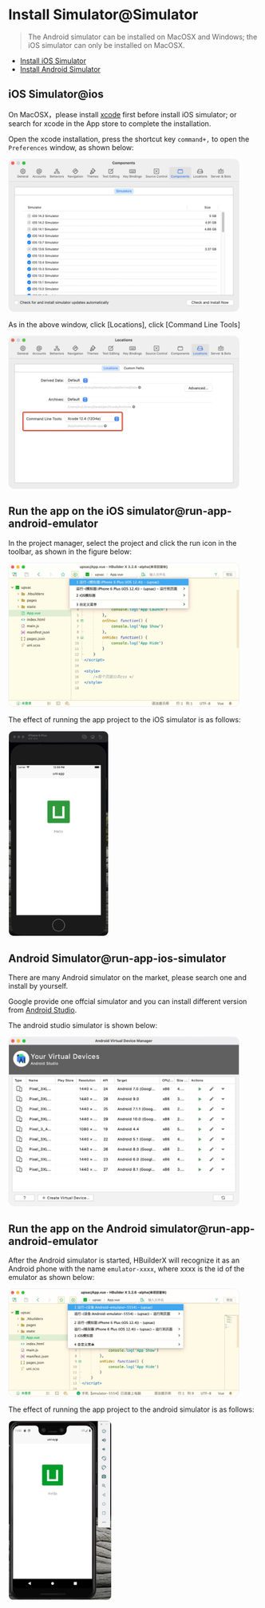 # Install Simulator@Simulator

> The Android simulator can be installed on MacOSX and Windows; the iOS simulator can only be installed on MacOSX.

- [Install iOS Simulator](/Tutorial/App/installSimulator?id=ios模拟器)
- [Install Android Simulator](/Tutorial/App/installSimulator?id=android模拟器)

## iOS Simulator@ios

On MacOSX，please install [xcode](https://developer.apple.com/xcode/) first before install iOS simulator; or search for xcode in the App store to complete the installation.

Open the xcode installation, press the shortcut key `command+,` to open the `Preferences` window, as shown below:

<img src="/static/snapshots/tutorial/macosx/iosSimulator.jpg"  style="border: 1px solid #eee; zoom:45%;border-radius: 25px;"/>

As in the above window, click [Locations], click [Command Line Tools]

<img src="/static/snapshots/tutorial/macosx/xcodeCommandLineTools.jpg"  style="border: 1px solid #eee; zoom:45%;border-radius: 25px;"/>

## Run the app on the iOS simulator@run-app-android-emulator

In the project manager, select the project and click the run icon in the toolbar, as shown in the figure below:

<img src="/static/snapshots/app/app_ios_simulator.jpg"  style="border: 1px solid #eee; zoom:45%;border-radius: 25px;"/>

The effect of running the app project to the iOS simulator is as follows:

<img src="/static/snapshots/app/app_ios_simulator_run.jpg"  style="border: 1px solid #eee; zoom:40%;border-radius: 25px;"/>

## Android Simulator@run-app-ios-simulator

There are many Android simulator on the market, please search one and install by yourself.

Google provide one offcial simulator and you can install different version from [Android Studio](https://developer.android.com/studio/install).

The android studio simulator is shown below:

<img src="/static/snapshots/tutorial/macosx/androidSimulator.jpg"  style="border: 1px solid #eee; zoom:45%;border-radius: 25px;"/>

## Run the app on the Android simulator@run-app-android-emulator

After the Android simulator is started, HBuilderX will recognize it as an Android phone with the name `emulator-xxxx`, where xxxx is the id of the emulator as shown below:

<img src="/static/snapshots/app/Android-emulator.jpg"  style="border: 1px solid #eee; zoom:45%;border-radius: 25px;"/>

The effect of running the app project to the android simulator is as follows:

<img src="/static/snapshots/app/Android-emulator-start.jpg"  style="border: 1px solid #eee; zoom:35%;border-radius: 25px;"/>
